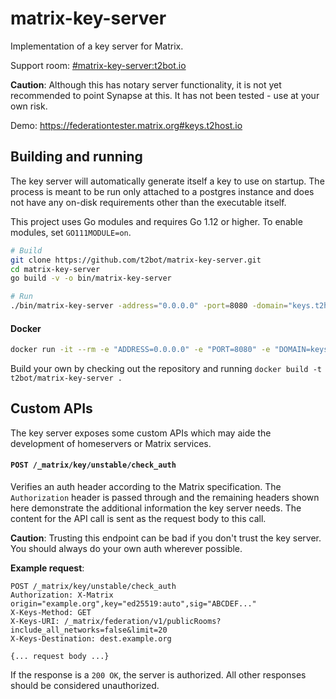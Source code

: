 # matrix-key-server

Implementation of a key server for Matrix.

Support room: [#matrix-key-server:t2bot.io](https://matrix.to/#/#matrix-key-server:t2bot.io)

**Caution**: Although this has notary server functionality, it is not yet recommended to point Synapse at this. It has not been tested - use at your own risk.

Demo: https://federationtester.matrix.org#keys.t2host.io

## Building and running

The key server will automatically generate itself a key to use on startup. The process is meant to be run 
only attached to a postgres instance and does not have any on-disk requirements other than the executable 
itself.

This project uses Go modules and requires Go 1.12 or higher. To enable modules, set `GO111MODULE=on`.

```bash
# Build
git clone https://github.com/t2bot/matrix-key-server.git
cd matrix-key-server
go build -v -o bin/matrix-key-server

# Run
./bin/matrix-key-server -address="0.0.0.0" -port=8080 -domain="keys.t2host.io" -postgres="postgres://username:password@localhost/dbname?sslmode=disable"
```

#### Docker

```bash
docker run -it --rm -e "ADDRESS=0.0.0.0" -e "PORT=8080" -e "DOMAIN=keys.t2host.io" -e "POSTGRES=postgres://username:password@localhost/dbname?sslmode=disable" t2bot/matrix-key-server
```

Build your own by checking out the repository and running `docker build -t t2bot/matrix-key-server .`

## Custom APIs

The key server exposes some custom APIs which may aide the development of homeservers or Matrix services.

#### `POST /_matrix/key/unstable/check_auth`

Verifies an auth header according to the Matrix specification. The `Authorization` header is passed through
and the remaining headers shown here demonstrate the additional information the key server needs. The content
for the API call is sent as the request body to this call.

**Caution**: Trusting this endpoint can be bad if you don't trust the key server. You should always do your own
auth wherever possible.

**Example request**:
```
POST /_matrix/key/unstable/check_auth
Authorization: X-Matrix origin="example.org",key="ed25519:auto",sig="ABCDEF..."
X-Keys-Method: GET
X-Keys-URI: /_matrix/federation/v1/publicRooms?include_all_networks=false&limit=20
X-Keys-Destination: dest.example.org

{... request body ...}
```

If the response is a `200 OK`, the server is authorized. All other responses should be considered unauthorized.
